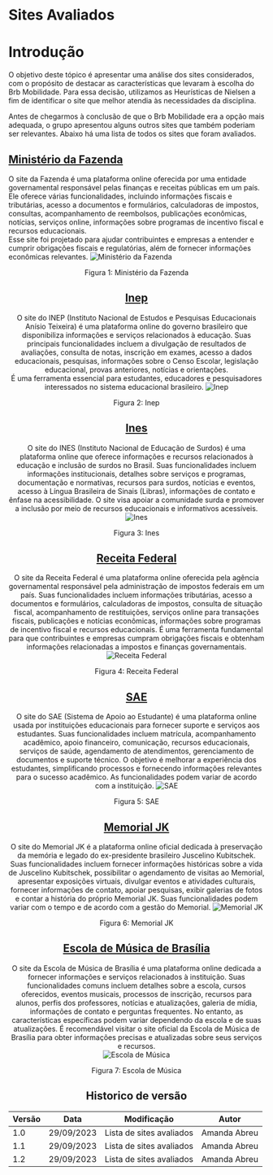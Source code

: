 # Sites Avaliados

# Introdução

O objetivo deste tópico é apresentar uma análise dos sites considerados, com o propósito de destacar as características que levaram à escolha do Brb Mobilidade. Para essa decisão, utilizamos as Heurísticas de Nielsen a fim de identificar o site que melhor atendia às necessidades da disciplina.

Antes de chegarmos à conclusão de que o Brb Mobilidade era a opção mais adequada, o grupo apresentou alguns outros sites que também poderiam ser relevantes. Abaixo há uma lista de todos os sites que foram avaliados. 

## [Ministério da Fazenda](https://www.gov.br/fazenda/pt-br)
O site da Fazenda é uma plataforma online oferecida por uma entidade governamental responsável pelas finanças e receitas públicas em um país. Ele oferece várias funcionalidades, incluindo informações fiscais e tributárias, acesso a documentos e formulários, calculadoras de impostos, consultas, acompanhamento de reembolsos, publicações econômicas, notícias, serviços online, informações sobre programas de incentivo fiscal e recursos educacionais.  <br>
Esse site foi projetado para ajudar contribuintes e empresas a entender e cumprir obrigações fiscais e regulatórias, além de fornecer informações econômicas relevantes.
![Ministério da Fazenda](assets/minis%20fazenda.png)
<div align='center'>Figura 1: Ministério da Fazenda <div\>



## [Inep](https://www.gov.br/inep/pt-br)
O site do INEP (Instituto Nacional de Estudos e Pesquisas Educacionais Anísio Teixeira) é uma plataforma online do governo brasileiro que disponibiliza informações e serviços relacionados à educação. Suas principais funcionalidades incluem a divulgação de resultados de avaliações, consulta de notas, inscrição em exames, acesso a dados educacionais, pesquisas, informações sobre o Censo Escolar, legislação educacional, provas anteriores, notícias e orientações. <br>
É uma ferramenta essencial para estudantes, educadores e pesquisadores interessados no sistema educacional brasileiro.
![Inep](assets/inep.png)
<div align= ' center'>Figura 2: Inep<div\>


## [Ines](https://www.gov.br/ines/pt-br)
O site do INES (Instituto Nacional de Educação de Surdos) é uma plataforma online que oferece informações e recursos relacionados à educação e inclusão de surdos no Brasil. Suas funcionalidades incluem informações institucionais, detalhes sobre serviços e programas, documentação e normativas, recursos para surdos, notícias e eventos, acesso à Língua Brasileira de Sinais (Libras), informações de contato e ênfase na acessibilidade. O site visa apoiar a comunidade surda e promover a inclusão por meio de recursos educacionais e informativos acessíveis.
![Ines](assets/INES.png)
<div align= ' center'>Figura 3: Ines<div\>


## [Receita Federal](https://www.gov.br/receitafederal/pt-br)
O site da Receita Federal é uma plataforma online oferecida pela agência governamental responsável pela administração de impostos federais em um país. Suas funcionalidades incluem informações tributárias, acesso a documentos e formulários, calculadoras de impostos, consulta de situação fiscal, acompanhamento de restituições, serviços online para transações fiscais, publicações e notícias econômicas, informações sobre programas de incentivo fiscal e recursos educacionais. É uma ferramenta fundamental para que contribuintes e empresas cumpram obrigações fiscais e obtenham informações relacionadas a impostos e finanças governamentais.
![Receita Federal](assets/receita%20federal.png)
<div align= ' center'>Figura 4: Receita Federal<div\>


## [SAE](https://sae.digital)
O site do SAE (Sistema de Apoio ao Estudante) é uma plataforma online usada por instituições educacionais para fornecer suporte e serviços aos estudantes. Suas funcionalidades incluem matrícula, acompanhamento acadêmico, apoio financeiro, comunicação, recursos educacionais, serviços de saúde, agendamento de atendimentos, gerenciamento de documentos e suporte técnico. O objetivo é melhorar a experiência dos estudantes, simplificando processos e fornecendo informações relevantes para o sucesso acadêmico. As funcionalidades podem variar de acordo com a instituição.
![SAE](assets/sae.png)
<div align= ' center'>Figura 5: SAE<div\>


## [Memorial JK](http://www.memorialjk.com.br)
O site do Memorial JK é a plataforma online oficial dedicada à preservação da memória e legado do ex-presidente brasileiro Juscelino Kubitschek. Suas funcionalidades incluem fornecer informações históricas sobre a vida de Juscelino Kubitschek, possibilitar o agendamento de visitas ao Memorial, apresentar exposições virtuais, divulgar eventos e atividades culturais, fornecer informações de contato, apoiar pesquisas, exibir galerias de fotos e contar a história do próprio Memorial JK. Suas funcionalidades podem variar com o tempo e de acordo com a gestão do Memorial. 
![Memorial JK](assets/memorial%20jk.png)
<div align= ' center'>Figura 6: Memorial JK<div\>


## [Escola de Música de Brasília](https://www.escolademusicadebrasilia.com)
O site da Escola de Música de Brasília é uma plataforma online dedicada a fornecer informações e serviços relacionados à instituição. Suas funcionalidades comuns incluem detalhes sobre a escola, cursos oferecidos, eventos musicais, processos de inscrição, recursos para alunos, perfis dos professores, notícias e atualizações, galeria de mídia, informações de contato e perguntas frequentes. No entanto, as características específicas podem variar dependendo da escola e de suas atualizações. É recomendável visitar o site oficial da Escola de Música de Brasília para obter informações precisas e atualizadas sobre seus serviços e recursos.
<br>
![Escola de Música](assets/escola%20de%20musica.png)
<div align= ' center'>Figura 7: Escola de Música<div\>



## Historico de versão

| Versão | Data       | Modificação                             | Autor                         |
| ------ | ---------- | --------------------------------------- | ----------------------------- |
|    1.0  |   29/09/2023   |   Lista de sites avaliados |  Amanda Abreu|
|    1.1  |   29/09/2023   |   Lista de sites avaliados |  Amanda Abreu|
|    1.2  |   29/09/2023   |   Lista de sites avaliados |  Amanda Abreu|
